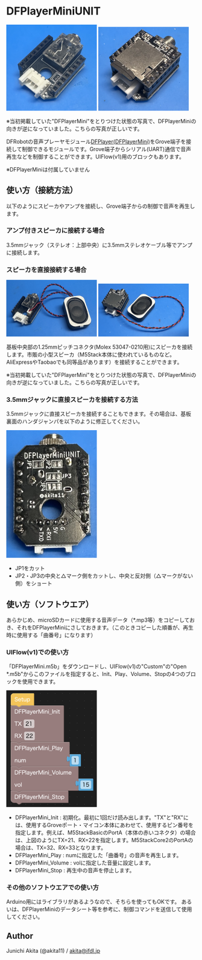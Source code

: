 # DFPlayerMiniUNIT

<img src="https://github.com/akita11/DFPlayerMiniUNIT/blob/main/DFPlayerMiniUNIT.jpg" width="240px">

<img src="https://github.com/akita11/DFPlayerMiniUNIT/blob/main/DFPlayerMiniUNIT_w_Mini.jpg" width="240px">

※当初掲載していた"DFPlayerMini"をとりつけた状態の写真で、DFPlayerMiniの向きが逆になっていました。こちらの写真が正しいです。

DFRobotの音声プレーヤモジュール[DFPlayer(DFPlayerMini)](https://www.switch-science.com/products/4291)をGrove端子を接続して制御できるモジュールです。Grove端子からシリアル(UART)通信で音声再生などを制御することができます。UIFlow(v1)用のブロックもあります。

※DFPlayerMiniは付属していません


## 使い方（接続方法）

以下のようにスピーカやアンプを接続し、Grove端子からの制御で音声を再生します。


### アンプ付きスピーカに接続する場合

3.5mmジャック（ステレオ：上部中央）に3.5mmステレオケーブル等でアンプに接続します。


### スピーカを直接接続する場合

<img src="https://github.com/akita11/DFPlayerMiniUNIT/blob/main/DFPlayerMiniUNIT_spk.jpg" width="240px">

<img src="https://github.com/akita11/DFPlayerMiniUNIT/blob/main/DFPlayerMiniUNIT_spk_w_Mini.jpg" width="240px">

基板中央部の1.25mmピッチコネクタ(Molex 53047-0210用)にスピーカを接続します。市販の小型スピーカ（M5Stack本体に使われているものなど。AliExpressやTaobaoでも同等品があります）を接続することができます。

※当初掲載していた"DFPlayerMini"をとりつけた状態の写真で、DFPlayerMiniの向きが逆になっていました。こちらの写真が正しいです。

### 3.5mmジャックに直接スピーカを接続する方法

3.5mmジャックに直接スピーカを接続することもできます。その場合は、基板裏面のハンダジャンパを以下のように修正してください。

<img src="https://github.com/akita11/DFPlayerMiniUNIT/blob/main/DFPlayerMiniUNIT_back.jpg" width="240px">

- JP1をカット
- JP2・JP3の中央と△マーク側をカットし、中央と反対側（△マークがない側）をショート


## 使い方（ソフトウエア）

あらかじめ、microSDカードに使用する音声データ（*.mp3等）をコピーしておき、それをDFPlayerMiniにさしておきます。（このときコピーした順番が、再生時に使用する「曲番号」になります）

### UIFlow(v1)での使い方

「DFPlayerMini.m5b」をダウンロードし、UIFlow(v1)の"Custom"の"Open *.m5b"からこのファイルを指定すると、Init、Play、Volume、Stopの4つのブロックを使用できます。

<img src="https://github.com/akita11/DFPlayerMiniUNIT/blob/main/DFPlayerMini_Block.png" width="240px">

- DFPlayerMini_Init : 初期化。最初に1回だけ読み出します。"TX"と"RX"には、使用するGroveポート・マイコン本体にあわせて、使用するピン番号を指定します。例えば、M5StackBasicのPortA（本体の赤いコネクタ）の場合は、上図のようにTX=21、RX=22を指定します。M5StackCore2のPortAの場合は、TX=32、RX=33となります。
- DFPlayerMini_Play : numに指定した「曲番号」の音声を再生します。
- DFPlayerMini_Volume : volに指定した音量に設定します。
- DFPlayerMini_Stop : 再生中の音声を停止します。


### その他のソフトウエアでの使い方

Arduino用にはライブラリがあるようなので、そちらを使ってもOKです。
あるいは、DFPlayerMiniのデータシート等を参考に、制御コマンドを送信して使用してください。

## Author

Junichi Akita (@akita11) / akita@ifdl.jp
